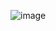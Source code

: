 

![image](https://user-images.githubusercontent.com/30849720/131045763-afdd655c-fe24-47af-95c5-6f5a0dbc1c63.png)

